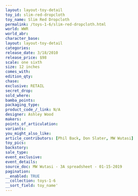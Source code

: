```yaml
---
layout: layout-toy-detail 
toy_id: slim-red-dropcloth
toy_name: Slim Red Dropcloth
permalink: /toys-1-6/slim-red-dropcloth.html
world: WWR
world_abr: 
character_base: 
layout: layout-toy-detail
categories: 
release_date: 3/18/2010
release_price: $98 
scale: one sixth
size: 12 inches
comes_with: 
edition_qty: 
chase: 
exclusive: RETAIL
secret_drop: 
sold_where: 
bamba_points: 
packaging_type: 
product_code_/_link: N/A
designer: Ashley Wood
makers: 
points_of_articulation: 
variants: 
you_might_also_like: 
article_contributors: [Phil Back, Don Slater, MW Wutasi]
toy_pics: 
backstory: 
sale_type: 
event_exclusive: 
event_details: 
source_doc: MW Wutasi - 3A spreadsheet - 01-15-2019
pagination: 
__enabled: TRUE
__collection: toys-1-6
__sort_field: toy_name'
---
```

